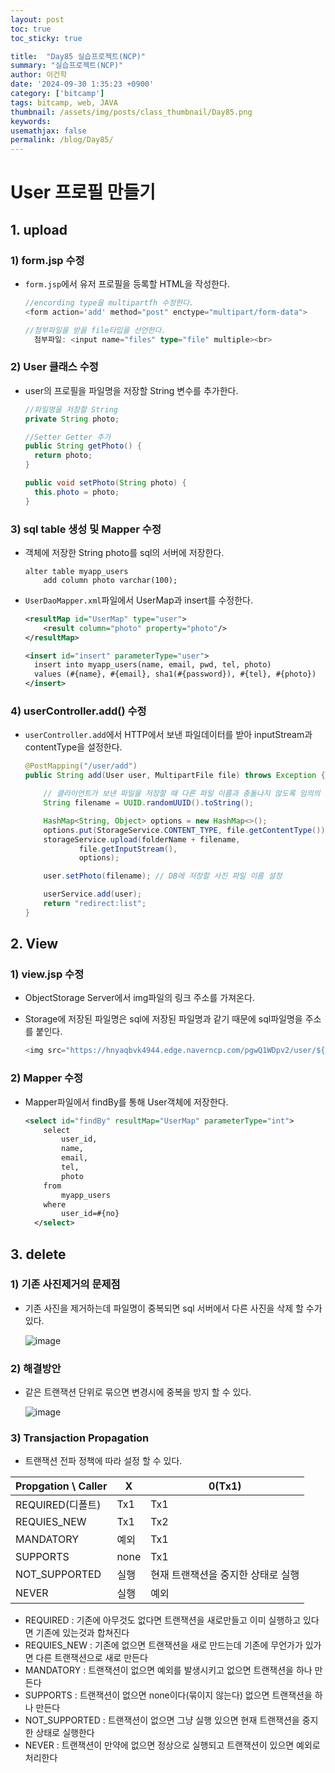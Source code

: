 ```yaml
---
layout: post
toc: true
toc_sticky: true

title:  "Day85 실습프로젝트(NCP)"
summary: "실습프로젝트(NCP)"
author: 이건학
date: '2024-09-30 1:35:23 +0900'
category: ['bitcamp']
tags: bitcamp, web, JAVA
thumbnail: /assets/img/posts/class_thumbnail/Day85.png
keywords: 
usemathjax: false
permalink: /blog/Day85/
---
```


# User 프로필 만들기
## 1. upload
### 1) form.jsp 수정
- `form.jsp`에서 유저 프로필을 등록할 HTML을 작성한다.

    ```typescript
    //encording type을 multipartfh 수정한다.
    <form action='add' method="post" enctype="multipart/form-data">
  
    //첨부파일을 받을 file타입을 선언한다. 
      첨부파일: <input name="files" type="file" multiple><br>
    ```

### 2) User 클래스 수정
- user의 프로필을 파일명을 저장할 String 변수를 추가한다. 

    ```java
    //파일명을 저장할 String
    private String photo;
    
    //Setter Getter 추가
    public String getPhoto() {
      return photo;
    }
    
    public void setPhoto(String photo) {
      this.photo = photo;
    }
    ```

### 3) sql table 생성 및 Mapper 수정
- 객체에 저장한 String photo를 sql의 서버에 저장한다. 

  ```mysql
  alter table myapp_users
      add column photo varchar(100);
  ```

- `UserDaoMapper.xml`파일에서 UserMap과 insert를 수정한다. 

  ```xml
  <resultMap id="UserMap" type="user">
      <result column="photo" property="photo"/>
  </resultMap>
  
  <insert id="insert" parameterType="user">
    insert into myapp_users(name, email, pwd, tel, photo)
    values (#{name}, #{email}, sha1(#{password}), #{tel}, #{photo})
  </insert>
  ```

### 4) userController.add() 수정
- `userController.add`에서 HTTP에서 보낸 파일데이터를 받아 inputStream과 contentType을 설정한다.

  ```java
  @PostMapping("/user/add")
  public String add(User user, MultipartFile file) throws Exception {
  
      // 클라이언트가 보낸 파일을 저장할 때 다른 파일 이름과 충돌나지 않도록 임의의 새 파일 이름을 생성한다.
      String filename = UUID.randomUUID().toString();
  
      HashMap<String, Object> options = new HashMap<>();
      options.put(StorageService.CONTENT_TYPE, file.getContentType());
      storageService.upload(folderName + filename,
              file.getInputStream(),
              options);
  
      user.setPhoto(filename); // DB에 저장할 사진 파일 이름 설정
  
      userService.add(user);
      return "redirect:list";
  }
  ```

## 2. View
### 1) view.jsp 수정
- ObjectStorage Server에서 img파일의 링크 주소를 가져온다. 
- Storage에 저장된 파일명은 sql에 저장된 파일명과 같기 때문에 sql파일명을 주소를 붙인다.

  ```typescript
  <img src="https://hnyaqbvk4944.edge.naverncp.com/pgwQ1WDpv2/user/${user.photo == null ? 'default.png' : user.photo}?type=f&w=100&h=100">
  ```

### 2) Mapper 수정
- Mapper파일에서 findBy를 통해 User객체에 저장한다. 

  ```xml
  <select id="findBy" resultMap="UserMap" parameterType="int">
      select
          user_id,
          name,
          email,
          tel,
          photo
      from
          myapp_users
      where
          user_id=#{no}
    </select>
  ```

## 3. delete
### 1) 기존 사진제거의 문제점
- 기존 사진을 제거하는데 파일명이 중복되면 sql 서버에서 다른 사진을 삭제 할 수가 있다.

  ![image](https://github.com/user-attachments/assets/1e57da9a-f671-4ba6-8a30-fb825856f5ed)

### 2) 해결방안
- 같은 트랜잭션 단위로 묶으면 변경시에 중복을 방지 할 수 있다. 

  ![image](https://github.com/user-attachments/assets/dff0049a-6d09-4016-867f-0bf7aab8a388)

### 3) Transjaction Propagation
- 트랜잭션 전파 정책에 따라 설정 할 수 있다. 

| Propgation \ Caller | X    | 0(Tx1)                             |
| ------------------- | ---- | ---------------------------------- |
| REQUIRED(디폴트)    | Tx1  | Tx1                                |
| REQUIES_NEW         | Tx1  | Tx2                                |
| MANDATORY           | 예외 | Tx1                                |
| SUPPORTS            | none | Tx1                                |
| NOT_SUPPORTED       | 실행 | 현재 트랜잭션을 중지한 상태로 실행 |
| NEVER               | 실행 | 예외                               |

- REQUIRED : 기존에 아무것도 없다면 트랜잭션을 새로만들고 이미 실행하고 있다면 기존에 있는것과 합쳐진다
- REQUIES_NEW : 기존에 없으면 트랜잭션을 새로 만드는데 기존에 무언가가 있가면 다른 트랜잭션으로 새로 만든다
- MANDATORY : 트랜잭션이 없으면 예외를 발생시키고 없으면 트랜잭션을 하나 만든다
- SUPPORTS : 트랜잭션이 없으면 none이다(묶이지 않는다) 없으면 트랜잭션을 하나 만든다
- NOT_SUPPORTED : 트랜잭션이 없으면 그냥 실행 있으면 현재 트랜잭션을 중지한 상태로 실행한다
- NEVER : 트랜잭션이 만약에 없으면 정상으로 실행되고 트랜잭션이 있으면 예외로 처리한다

